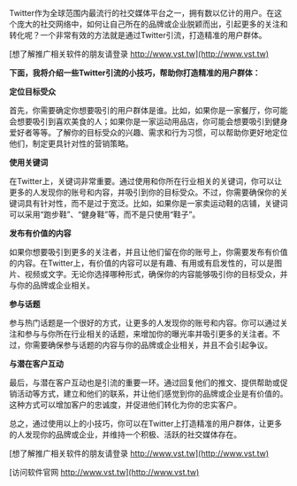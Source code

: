 Twitter作为全球范围内最流行的社交媒体平台之一，拥有数以亿计的用户。在这个庞大的社交网络中，如何让自己所在的品牌或企业脱颖而出，引起更多的关注和转化呢？一个非常有效的方法就是通过Twitter引流，打造精准的用户群体。

[想了解推广相关软件的朋友请登录 http://www.vst.tw](http://www.vst.tw)

**下面，我将介绍一些Twitter引流的小技巧，帮助你打造精准的用户群体：**

**定位目标受众**

首先，你需要确定你想要吸引的用户群体是谁。比如，如果你是一家餐厅，你可能会想要吸引到喜欢美食的人；如果你是一家运动用品店，你可能会想要吸引到健身爱好者等等。了解你的目标受众的兴趣、需求和行为习惯，可以帮助你更好地定位他们，制定更具针对性的营销策略。

**使用关键词**

在Twitter上，关键词非常重要。通过使用和你所在行业相关的关键词，你可以让更多的人发现你的账号和内容，并吸引到你的目标受众。不过，你需要确保你的关键词具有针对性，而不是过于宽泛。比如，如果你是一家卖运动鞋的店铺，关键词可以采用“跑步鞋”、“健身鞋”等，而不是只使用“鞋子”。

**发布有价值的内容**

如果你想要吸引到更多的关注者，并且让他们留在你的账号上，你需要发布有价值的内容。在Twitter上，有价值的内容可以是有趣、有用或有启发性的，可以是图片、视频或文字。无论你选择哪种形式，确保你的内容能够吸引你的目标受众，并与你的品牌或企业相关。

**参与话题**

参与热门话题是一个很好的方式，让更多的人发现你的账号和内容。你可以通过关注和参与与你所在行业相关的话题，来增加你的曝光率并吸引更多的关注者。不过，你需要确保参与话题的内容与你的品牌或企业相关，并且不会引起争议。

**与潜在客户互动**

最后，与潜在客户互动也是引流的重要一环。通过回复他们的推文、提供帮助或促销活动等方式，建立和他们的联系，并让他们感觉到你的品牌或企业是有价值的。这种方式可以增加客户的忠诚度，并促进他们转化为你的忠实客户。

总之，通过使用以上的小技巧，你可以在Twitter上打造精准的用户群体，让更多的人发现你的品牌或企业，并维持一个积极、活跃的社交媒体存在。

[想了解推广相关软件的朋友请登录 http://www.vst.tw](http://www.vst.tw)


[访问软件官网 http://www.vst.tw](http://www.vst.tw)
